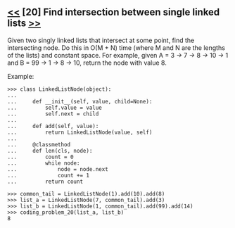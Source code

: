 ## [<<](../19) [20] Find intersection between single linked lists [>>](../21)

Given two singly linked lists that intersect at some point, find the intersecting node.
Do this in O(M + N) time (where M and N are the lengths of the lists) and constant space.
For example, given A = 3 -> 7 -> 8 -> 10 -> 1 and B = 99 -> 1 -> 8 -> 10, return the node with value 8.

Example:

    >>> class LinkedListNode(object):
    ...
    ...     def __init__(self, value, child=None):
    ...         self.value = value
    ...         self.next = child
    ...
    ...     def add(self, value):
    ...         return LinkedListNode(value, self)
    ...
    ...     @classmethod
    ...     def len(cls, node):
    ...         count = 0
    ...         while node:
    ...             node = node.next
    ...             count += 1
    ...         return count

    >>> common_tail = LinkedListNode(1).add(10).add(8)
    >>> list_a = LinkedListNode(7, common_tail).add(3)
    >>> list_b = LinkedListNode(1, common_tail).add(99).add(14)
    >>> coding_problem_20(list_a, list_b)
    8

